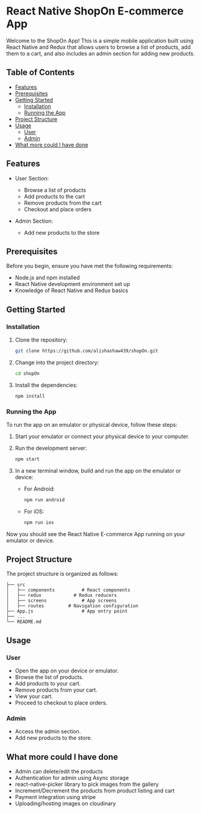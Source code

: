 # React Native ShopOn E-commerce App

Welcome to the ShopOn App! This is a simple mobile application built using React Native and Redux that allows users to browse a list of products, add them to a cart, and also includes an admin section for adding new products.

## Table of Contents

- [Features](#features)
- [Prerequisites](#prerequisites)
- [Getting Started](#getting-started)
  - [Installation](#installation)
  - [Running the App](#running-the-app)
- [Project Structure](#project-structure)
- [Usage](#usage)
  - [User](#user)
  - [Admin](#admin)
- [What more could I have done](#What-more-could-I-have-done)

## Features

- User Section:
  - Browse a list of products
  - Add products to the cart
  - Remove products from the cart
  - Checkout and place orders

- Admin Section:
  - Add new products to the store

## Prerequisites

Before you begin, ensure you have met the following requirements:

- Node.js and npm installed
- React Native development environment set up
- Knowledge of React Native and Redux basics

## Getting Started

### Installation

1. Clone the repository:

   ```bash
   git clone https://github.com/alishashaw439/shopOn.git
   ```

2. Change into the project directory:

   ```bash
   cd shopOn
   ```

3. Install the dependencies:

   ```bash
   npm install
   ```

### Running the App

To run the app on an emulator or physical device, follow these steps:

1. Start your emulator or connect your physical device to your computer.

2. Run the development server:

   ```bash
   npm start
   ```

3. In a new terminal window, build and run the app on the emulator or device:

   - For Android:

     ```bash
     npm run android
     ```

   - For iOS:

     ```bash
     npm run ios
     ```

Now you should see the React Native E-commerce App running on your emulator or device.

## Project Structure

The project structure is organized as follows:

```
├── src
│   ├── components          # React components
│   ├── redux            # Redux reducers
│   ├── screens             # App screens
│   ├── routes         # Navigation configuration
├── App.js                  # App entry point
├── ...
└── README.md
```

## Usage

### User

- Open the app on your device or emulator.
- Browse the list of products.
- Add products to your cart.
- Remove products from your cart.
- View your cart.
- Proceed to checkout to place orders.

### Admin

- Access the admin section.
- Add new products to the store.

## What more could I have done
- Admin can delete/edit the products
- Authentication for admin using Async storage
- react-native-picker library to pick images from the gallery
- Increment/Decrement the products from product listing and cart
- Payment integration using stripe
- Uploading/hosting images on cloudinary

